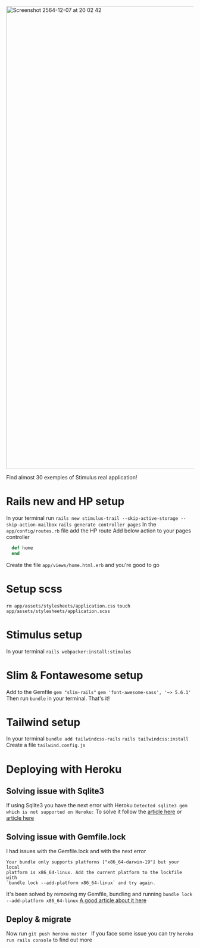 <img width="1242" alt="Screenshot 2564-12-07 at 20 02 42" src="https://user-images.githubusercontent.com/33062224/145090239-db00eef5-cbc2-466f-a724-1fdcea30c0cd.png">


Find almost 30 exemples of Stimulus real application!

# Rails new and HP setup

In your terminal run
`rails new stimulus-trail --skip-active-storage --skip-action-mailbox`
`rails generate controller pages`
In the `app/config/routes.rb` file add the HP route
Add below action to your pages controller
```ruby
  def home
  end
```
Create the file `app/views/home.html.erb` and you're good to go

# Setup scss

`rm app/assets/stylesheets/application.css`
`touch app/assets/stylesheets/application.scss`

# Stimulus setup

In your terminal
`rails webpacker:install:stimulus`

# Slim & Fontawesome setup

Add to the Gemfile
`gem "slim-rails"`
`gem 'font-awesome-sass', '~> 5.6.1'`
Then run `bundle` in your terminal. That's it!

# Tailwind setup

In your terminal
`bundle add tailwindcss-rails`
`rails tailwindcss:install`
Create a file `tailwind.config.js`

# Deploying with Heroku

## Solving issue with Sqlite3

If using Sqlite3 you have the next error with Heroku `Detected sqlite3 gem which is not supported on Heroku:` To solve it follow the [article here](https://devcenter.heroku.com/articles/sqlite3) or [article here](https://www.codecademy.com/articles/deploy-rails-to-heroku)

## Solving issue with Gemfile.lock
I had issues with the Gemfile.lock and with the next error
```
Your bundle only supports platforms ["x86_64-darwin-19"] but your local
platform is x86_64-linux. Add the current platform to the lockfile with
`bundle lock --add-platform x86_64-linux` and try again.
```

It's been solved by removing my Gemfile, bundling and running `bundle lock --add-platform x86_64-linux`
[A good article about it here](https://www.moncefbelyamani.com/understanding-the-gemfile-lock-file/)


## Deploy & migrate

Now run `git push heroku master `
If you face some issue you can try `heroku run rails console` to find out more
